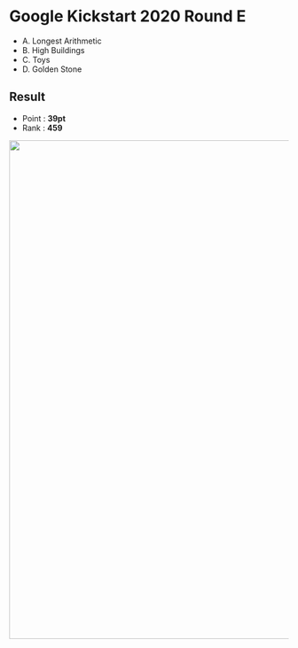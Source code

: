 # Google Kickstart 2020 Round E

  * A. Longest Arithmetic
  * B. High Buildings
  * C. Toys
  * D. Golden Stone
  
## Result
  * Point : **39pt**
  * Rank : **459**

<img src="https://github.com/Weaasel/PS_algorithm/blob/master/Google/Kickstart/2020/Round%20E/kickstart_RoundE.png?raw=true" width="900">
